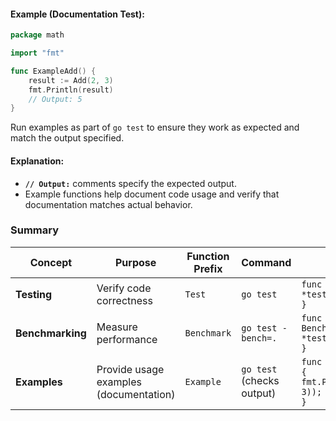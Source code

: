 #### Example (Documentation Test):

```go
package math

import "fmt"

func ExampleAdd() {
    result := Add(2, 3)
    fmt.Println(result)
    // Output: 5
}
```

Run examples as part of `go test` to ensure they work as expected and match the output specified.

#### Explanation:

- **`// Output:`** comments specify the expected output.
- Example functions help document code usage and verify that documentation matches actual behavior.

### Summary

| **Concept**      | **Purpose**                            | **Function Prefix** | **Command**               | **Example**                                                  |
| ---------------- | -------------------------------------- | ------------------- | ------------------------- | ------------------------------------------------------------ |
| **Testing**      | Verify code correctness                | `Test`              | `go test`                 | `func TestAdd(t *testing.T) { ... }`                         |
| **Benchmarking** | Measure performance                    | `Benchmark`         | `go test -bench=.`        | `func BenchmarkAdd(b *testing.B) { ... }`                    |
| **Examples**     | Provide usage examples (documentation) | `Example`           | `go test` (checks output) | `func ExampleAdd() { fmt.Println(Add(2, 3)); // Output: 5 }` |
